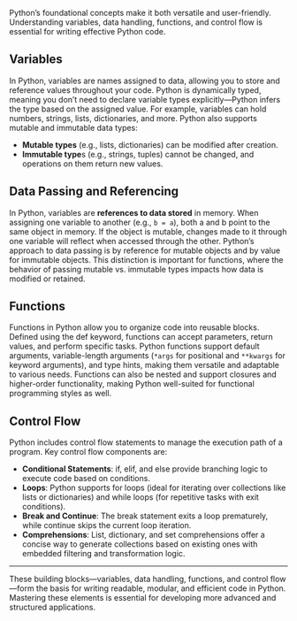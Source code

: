 Python’s foundational concepts make it both versatile and user-friendly. Understanding variables, data handling, functions, and control flow is essential for writing effective Python code.

## Variables
In Python, variables are names assigned to data, allowing you to store and reference values throughout your code. Python is dynamically typed, meaning you don’t need to declare variable types explicitly—Python infers the type based on the assigned value. For example, variables can hold numbers, strings, lists, dictionaries, and more. Python also supports mutable and immutable data types:

- **Mutable types** (e.g., lists, dictionaries) can be modified after creation.
- **Immutable type**s (e.g., strings, tuples) cannot be changed, and operations on them return new values.

## Data Passing and Referencing
In Python, variables are **references to data stored** in memory. When assigning one variable to another (e.g., `b = a`), both a and b point to the same object in memory. If the object is mutable, changes made to it through one variable will reflect when accessed through the other. Python’s approach to data passing is by reference for mutable objects and by value for immutable objects. This distinction is important for functions, where the behavior of passing mutable vs. immutable types impacts how data is modified or retained.

## Functions
Functions in Python allow you to organize code into reusable blocks. Defined using the def keyword, functions can accept parameters, return values, and perform specific tasks. Python functions support default arguments, variable-length arguments (`*args` for positional and `**kwargs` for keyword arguments), and type hints, making them versatile and adaptable to various needs. Functions can also be nested and support closures and higher-order functionality, making Python well-suited for functional programming styles as well.

## Control Flow
Python includes control flow statements to manage the execution path of a program. Key control flow components are:

- **Conditional Statements**: if, elif, and else provide branching logic to execute code based on conditions.
- **Loops**: Python supports for loops (ideal for iterating over collections like lists or dictionaries) and while loops (for repetitive tasks with exit conditions).
- **Break and Continue**: The break statement exits a loop prematurely, while continue skips the current loop iteration.
- **Comprehensions**: List, dictionary, and set comprehensions offer a concise way to generate collections based on existing ones with embedded filtering and transformation logic.

---

These building blocks—variables, data handling, functions, and control flow—form the basis for writing readable, modular, and efficient code in Python. Mastering these elements is essential for developing more advanced and structured applications.